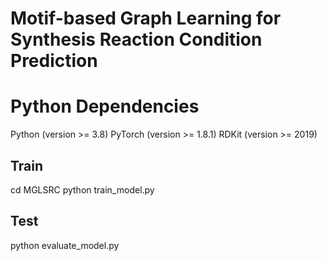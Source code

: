 # Motif-based Graph Learning for Synthesis Reaction Condition Prediction

# Python Dependencies
Python (version >= 3.8)
PyTorch (version >= 1.8.1)
RDKit (version >= 2019)

## Train
 cd MGLSRC
 python train_model.py

## Test
 python evaluate_model.py

